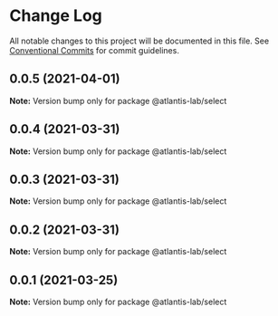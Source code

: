 # Change Log

All notable changes to this project will be documented in this file.
See [Conventional Commits](https://conventionalcommits.org) for commit guidelines.

## 0.0.5 (2021-04-01)

**Note:** Version bump only for package @atlantis-lab/select





## 0.0.4 (2021-03-31)

**Note:** Version bump only for package @atlantis-lab/select





## 0.0.3 (2021-03-31)

**Note:** Version bump only for package @atlantis-lab/select





## 0.0.2 (2021-03-31)

**Note:** Version bump only for package @atlantis-lab/select





## 0.0.1 (2021-03-25)

**Note:** Version bump only for package @atlantis-lab/select
